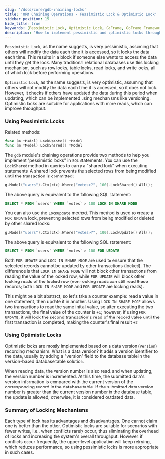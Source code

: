 ```yaml
---
slug: '/docs/core/gdb-chaining-locks'
title: 'ORM Chaining Operations - Pessimistic Lock & Optimistic Lock'
sidebar_position: 15
hide_title: true
keywords: [Pessimistic Lock, Optimistic Lock, GoFrame, GoFrame Framework, Chaining Operations, SQL, Shared Lock, FOR UPDATE, LOCK IN SHARE MODE, Transaction]
description: "How to implement pessimistic and optimistic locks through chaining operations in the GoFrame framework. Pessimistic locks are used to lock data during each access to prevent conflicts, commonly in high concurrency scenarios; while optimistic locks use a versioning mechanism to check data updates, suitable for scenarios with more reads and fewer writes. This document provides a detailed analysis of applicable scenarios, implementation methods, and the advantages and disadvantages of locking mechanisms to help developers optimize database performance."
---
```


`Pessimistic Lock`, as the name suggests, is very pessimistic, assuming that others will modify the data each time it is accessed, so it locks the data each time. This results in a block if someone else wants to access the data until they get the lock. Many traditional relational databases use this locking mechanism, such as row locks, table locks, read locks, and write locks, all of which lock before performing operations.

`Optimistic Lock`, as the name suggests, is very optimistic, assuming that others will not modify the data each time it is accessed, so it does not lock. However, it checks if others have updated the data during this period when updating, which can be implemented using mechanisms like versioning. Optimistic locks are suitable for applications with more reads, which can improve throughput.

### Using Pessimistic Locks

Related methods:

```go
func (m *Model) LockUpdate() *Model
func (m *Model) LockShared() *Model
```

The `gdb` module's chaining operations provide two methods to help you implement "pessimistic locks" in `SQL` statements. You can use the `LockShared` method in queries to carry a "shared lock" when executing statements. A shared lock prevents the selected rows from being modified until the transaction is committed:

```go
g.Model("users").Ctx(ctx).Where("votes>?", 100).LockShared().All();
```

The above query is equivalent to the following SQL statement:

```sql
SELECT * FROM `users` WHERE `votes` > 100 LOCK IN SHARE MODE
```

You can also use the `LockUpdate` method. This method is used to create a `FOR UPDATE` lock, preventing selected rows from being modified or deleted by other shared locks:

```go
g.Model("users").Ctx(ctx).Where("votes>?", 100).LockUpdate().All();
```

The above query is equivalent to the following SQL statement:

```sql
SELECT * FROM `users` WHERE `votes` > 100 FOR UPDATE
```

Both `FOR UPDATE` and `LOCK IN SHARE MODE` are used to ensure that the selected records cannot be updated by other transactions (locked). The difference is that `LOCK IN SHARE MODE` will not block other transactions from reading the value of the locked row, while `FOR UPDATE` will block other locking reads of the locked row (non-locking reads can still read these records; both `LOCK IN SHARE MODE` and `FOR UPDATE` are locking reads).

This might be a bit abstract, so let's take a counter example: read a value in one statement, then update it in another. Using `LOCK IN SHARE MODE` allows two transactions to read the same initial value, so after executing the two transactions, the final value of the counter is `+1`; however, if using `FOR UPDATE`, it will lock the second transaction's read of the record value until the first transaction is completed, making the counter's final result `+2`.

### Using Optimistic Locks

Optimistic locks are mostly implemented based on a data version (`Version`) recording mechanism. What is a data version? It adds a version identifier to the data, usually by adding a "version" field to the database table in the version-based database table solution.

When reading data, the version number is also read, and when updating, the version number is incremented. At this time, the submitted data's version information is compared with the current version of the corresponding record in the database table. If the submitted data version number is greater than the current version number in the database table, the update is allowed; otherwise, it is considered outdated data.

### Summary of Locking Mechanisms

Each type of lock has its advantages and disadvantages. One cannot claim one is better than the other. Optimistic locks are suitable for scenarios with fewer writes, i.e., when conflicts rarely occur, thus eliminating the overhead of locks and increasing the system's overall throughput. However, if conflicts occur frequently, the upper-level application will keep retrying, which reduces performance, so using pessimistic locks is more appropriate in such cases.